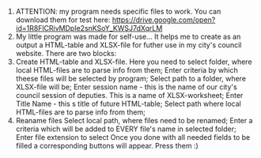 1. ATTENTION: my program needs specific files to work. You can download them for test here: https://drive.google.com/open?id=1R8FlCRivMDpIe2snKSoY_KWSJ7dXqrLM
2. My little program was made for self-use... 
It helps me to create as an output a HTML-table and XLSX-file for futher use in my city's council website. 
There are two blocks: 
3. Create HTML-table and XLSX-file. 
Here you need to select folder, where local HTML-files are to parse info from them;
Enter criteria by which theese files will be selected by program;
Select path to a folder, where XLSX-file will be;
Enter session name - this is the name of our city's council session of deputies. This is a name of XLSX-worksheet;
Enter Title Name - this s title of future HTML-table;
Select path where local HTML-files are to parse info from them;
4. Reaname files
Select local path, where files need to be renamed;
Enter a criteria which will be added to EVERY file's name in selected folder;
Enter file extension to select
Once you done with all needed fields to be filled a corresponding buttons will appear. Press them :)
